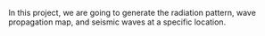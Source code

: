 In this project, we are going to generate the radiation pattern, wave propagation map, and seismic waves at a specific location. 

